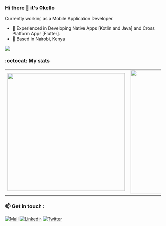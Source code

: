 ### Hi there 👋 it's Okello

Currently working as a Mobile Application Developer.

- 🌱 Experienced in Developing Native Apps [Kotlin and Java] and Cross Platform Apps [Flutter].    
-  🔭 Based in Nairobi, Kenya
<!-- -  I’m currently working Professionaly Using Flutter for Cross Platform Apps. -->
<!-- - ⚡ Based in Kakamega, Kenya. -->

![](https://komarev.com/ghpvc/?username=okelloEnos&color=green)

### :octocat: My stats
  <table>
  <tr>
      <td><img width="380px" align="left" src="https://github-readme-stats.vercel.app/api?username=okelloEnos&show_icons=true&theme=dark"/></td>
      <td><img width="400px" align="left" src="https://github-readme-stats.vercel.app/api/top-langs/?username=okelloEnos&hide=css&layout=compact&theme=dark"/></td>      
  </tr>   
</table>

### 📫 Get in touch :

[![Mail](https://img.shields.io/badge/-Say%20Hi!-green?style=for-the-badge&logo=gmail)](mailto:enosokello@gmail.com)
[![Linkedin](https://img.shields.io/badge/-LinkedIn-green?style=for-the-badge&logo=Linkedin)](https://www.linkedin.com/in/enos-okello-325450181/)
[![Twitter](https://img.shields.io/badge/-Twitter-green?style=for-the-badge&logo=twitter)](https://twitter.com/OkelloEnos)
<!-- [![Twitter](https://img.shields.io/badge/-Facebook-green?style=for-the-badge&logo=facebook)](https://web.facebook.com/enos.okello.10/) -->
<!-- [![Instagram](https://img.shields.io/badge/-Instagram-green?style=for-the-badge&logo=instagram)](https://www.instagram.com/okello_enos/) -->
<!--

- 🔭 I’m currently working on ...
- 🌱 I’m currently learning ...
- 👯 I’m looking to collaborate on ...
- 🤔 I’m looking for help with ...
- 💬 Ask me about ...
- 📫 How to reach me: ...
- 😄 Pronouns: ...
- ⚡ Fun fact: ...
-->
